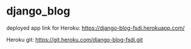 # django_blog

deployed app link for Heroku:
  https://django-blog-fsdi.herokuapp.com/
  
Heroku git:
  https://git.heroku.com/django-blog-fsdi.git
  
